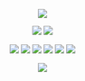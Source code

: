 <p align="center">  
  <img src="https://cdn.discordapp.com/attachments/1168811350244474921/1169670392982544504/ean8-IcvIaHdnaPuq413L-067Z9wOiNYu-lVqZ1gPHjFeFrM6CDJP-xQ57rG1ID2It8ULh4ubD59tnXLSINloJrxC7cVYI_jkr1lG1I.gif?ex=65563f71&is=6543ca71&hm=a267c3a7a6531f5ed3287a8af30b8818f086f991edd1d465baf18eea15f9f0ab&">
</p>
<p align="center">
  <a href="https://github.com/gumbobr0t"><img src="https://img.shields.io/github/followers/gumbobr0t?style=for-the-badge"></a>
  <a href="https://github.com/gumbobr0t"><img src="https://img.shields.io/github/stars/gumbobr0t?style=for-the-badge"></a>
</p>
<p align="center">
  <a href="https://github.com/gumbobr0t"><img src="https://img.shields.io/badge/C%2B%2B-00599C?style=for-the-badge&logo=c%2B%2B&logoColor=white"></a>
  <a href="https://github.com/gumbobr0t"><img src="https://img.shields.io/badge/C%23-239120?style=for-the-badge&logo=c-sharp&logoColor=white"></a>
  <a href="https://github.com/gumbobr0t"><img src="https://img.shields.io/badge/Python-3670A0?style=for-the-badge&logo=python&logoColor=ffdd54"></a>
  <a href="https://github.com/gumbobr0t"><img src="https://img.shields.io/badge/Nim-FFE953?style=for-the-badge&logo=nim&logoColor=black"></a>
  <a href="https://github.com/gumbobr0t"><img src="https://img.shields.io/badge/Go-00ADD8?style=for-the-badge&logo=go&logoColor=white"></a>
  <a href="https://github.com/gumbobr0t"><img src="https://img.shields.io/badge/JavaScript-F7DF1E?style=for-the-badge&logo=javascript&logoColor=black"></a>
</p>
<p align="center">
  <a href="https://discord.com/users/1158477924941451357"><img src="https://lanyard.cnrad.dev/api/1158477924941451357"></a>
</p>
